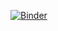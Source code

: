 [![Binder](https://mybinder.org/badge.svg)](https://mybinder.org/v2/gh/mariobuikhuizen/test-vaex-clj/master?filepath=Calling%20Vaex%20from%20Clojure.ipynb)
